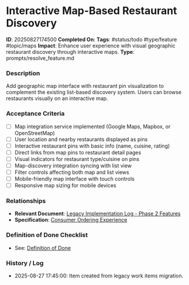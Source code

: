 # Interactive Map-Based Restaurant Discovery

**ID**: 20250827174500
**Completed On**: 
**Tags**: #status/todo #type/feature #topic/maps
**Impact**: Enhance user experience with visual geographic restaurant discovery through interactive maps.
**Type**: prompts/resolve_feature.md

### Description
Add geographic map interface with restaurant pin visualization to complement the existing list-based discovery system. Users can browse restaurants visually on an interactive map.

### Acceptance Criteria
- [ ] Map integration service implemented (Google Maps, Mapbox, or OpenStreetMap)
- [ ] User location and nearby restaurants displayed as pins
- [ ] Interactive restaurant pins with basic info (name, cuisine, rating)
- [ ] Direct links from map pins to restaurant detail pages
- [ ] Visual indicators for restaurant type/cuisine on pins
- [ ] Map-discovery integration syncing with list view
- [ ] Filter controls affecting both map and list views
- [ ] Mobile-friendly map interface with touch controls
- [ ] Responsive map sizing for mobile devices

### Relationships
* **Relevant Document**: [Legacy Implementation Log - Phase 2 Features](documentation/legacy_implementation_log.md)
* **Specification**: [Consumer Ordering Experience](documentation/product_specification.md)

### Definition of Done Checklist
* See: [Definition of Done](documentation/definition_of_done.md)

### History / Log
* 2025-08-27 17:45:00: Item created from legacy work items migration.
